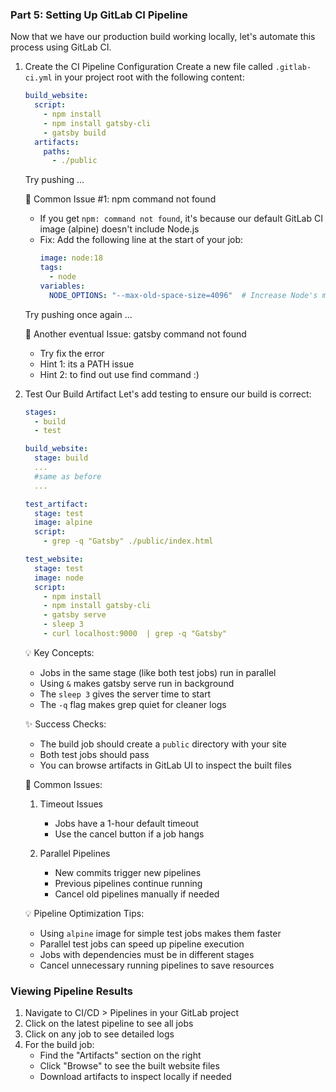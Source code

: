 ### Part 5: Setting Up GitLab CI Pipeline

Now that we have our production build working locally, let's automate this process using GitLab CI.

1. Create the CI Pipeline Configuration
   Create a new file called `.gitlab-ci.yml` in your project root with the following content:
   ```yaml
   build_website:
     script:
       - npm install
       - npm install gatsby-cli
       - gatsby build
     artifacts:
       paths:
         - ./public
   ```
   Try pushing ...  

   🚨 Common Issue #1: npm command not found
   - If you get `npm: command not found`, it's because our default GitLab CI image (alpine) doesn't include Node.js
   - Fix: Add the following line at the start of your job:
     ```yaml
     image: node:18
     tags:
       - node
     variables:
       NODE_OPTIONS: "--max-old-space-size=4096"  # Increase Node's memory limit
     ```
   Try pushing once again ...

   🚨 Another eventual Issue: gatsby command not found
   - Try fix the error
   - Hint 1: its a PATH issue
   - Hint 2: to find out use find command :)
        

3. Test Our Build Artifact
   Let's add testing to ensure our build is correct:
   ```yaml
   stages:
     - build
     - test

   build_website:
     stage: build
     ...
     #same as before
     ...

   test_artifact:
     stage: test
     image: alpine
     script:
       - grep -q "Gatsby" ./public/index.html
   
   test_website:
     stage: test
     image: node
     script:
       - npm install
       - npm install gatsby-cli
       - gatsby serve
       - sleep 3
       - curl localhost:9000  | grep -q "Gatsby"
   ```

   💡 Key Concepts:
   - Jobs in the same stage (like both test jobs) run in parallel
   - Using `&` makes gatsby serve run in background
   - The `sleep 3` gives the server time to start
   - The `-q` flag makes grep quiet for cleaner logs

   ✨ Success Checks:
   - The build job should create a `public` directory with your site
   - Both test jobs should pass
   - You can browse artifacts in GitLab UI to inspect the built files

   🚨 Common Issues:
   1. Timeout Issues
      - Jobs have a 1-hour default timeout
      - Use the cancel button if a job hangs
      
   2. Parallel Pipelines
      - New commits trigger new pipelines
      - Previous pipelines continue running
      - Cancel old pipelines manually if needed

   💡 Pipeline Optimization Tips:
   - Using `alpine` image for simple test jobs makes them faster
   - Parallel test jobs can speed up pipeline execution
   - Jobs with dependencies must be in different stages
   - Cancel unnecessary running pipelines to save resources

### Viewing Pipeline Results

1. Navigate to CI/CD > Pipelines in your GitLab project
2. Click on the latest pipeline to see all jobs
3. Click on any job to see detailed logs
4. For the build job:
   - Find the "Artifacts" section on the right
   - Click "Browse" to see the built website files
   - Download artifacts to inspect locally if needed

```
